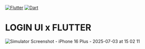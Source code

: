 [![Flutter](https://img.shields.io/badge/Flutter-3.35.6-blue?logo=flutter&logoColor=white)](https://flutter.dev/)
[![Dart](https://img.shields.io/badge/Dart-3.9.2-blue?logo=dart&logoColor=white)](https://dart.dev/)

# LOGIN UI x FLUTTER

![Simulator Screenshot - iPhone 16 Plus - 2025-07-03 at 15 02 11](https://github.com/user-attachments/assets/dfde1623-c83f-400f-a448-beefafe59b08)
